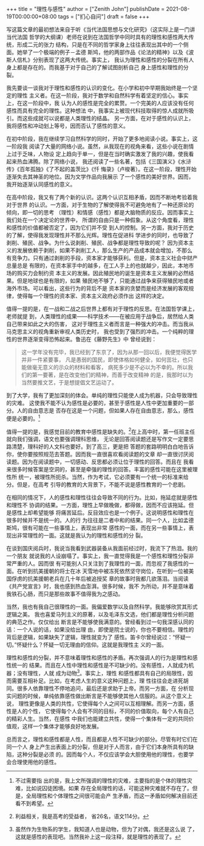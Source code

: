+++
title = "理性与感性"
author = ["Zenith John"]
publishDate = 2021-08-19T00:00:00+08:00
tags = ["扪心自问"]
draft = false
+++

写这篇文章的最初想法来自于听《当代法国思想与文化研究》（这实际上是一门讲当代法国
哲学的大纲课）老师在说到在法国哲学中同时具有的理性和感性两大传统，形成二元的张力
结构，只是在不同的哲学家身上往往表现出其中的一个侧面。她举了一个极端的例子－孟德
斯鸠，他的两部作品《论法的精神》以及《波斯人信札》分别表现了这两大传统。事实上，
我认为理性和感性的分裂在所有人身上都是存在的。而我基于对于自己的了解试图剖析自己
身上感性和理性的分裂。

我先要谈一谈我对于理性和感性的认识的变化。在小学和初中早期我始终是一个坚定的理性
主义者。在这一阶段，我对于数学和自然科学有着坚定的信心。事实上，在这一阶段中，我
认为人的感性是完全的累赘。一个完美的人应该没有任何感性而具有完全的理性。这种想法
中，我事实上被现代科技取得的惊人成就所吸引。而这些成就可以说都是人类理性的结晶。
另一方面，在对于感性的认识上，我将感性和冲动划上等号，因而否认了感性的意义。

在初中阶段，我在继续学习自然科学的同时，开始了更多地阅读小说。事实上，这一阶段我
阅读了大量的网络小说。虽然，从我现在的视角来看，这些小说在剧情上过于乏味，人物设
定上趋向于单一，但是在当时确实激发了我的兴趣，使我看起来热血沸腾。除了网络小说，
我还阅读了一些名著，包括《三国演义》《水浒传》《百年孤独》《了不起的盖茨比》《忏
悔录》（卢梭著）。在这一阶段，理性开始逐渐失去其神圣的地位。因为文学作品向我展示
了一个感性的美好世界。因而，我开始逐渐认同感性的意义。

在高中阶段，我又有了两个新的认识。这两个认识互相矛盾，因而不断地考验着我对于世界
的认识。一方面，对于生物的了解使得我不可避免地有了一种还原论的倾向，即一切的思考
（理性）和情感（感性）都是大脑物质的反应。因而事实上我们处在一个决定论的世界中，
所谓的自由只是一种假象。从这个角度看，理性和感性的价值都被否定了，因为它们并不受
到人的控制。另一方面，我对于历史的了解，使得我发现理性并不那么光辉。理性在促进科
学进步的同时，也导致了剥削、殖民、战争。为什么说剥削、殖民、战争都是理性导致的呢？
因为资本主义的发展依赖于剥削，如果不剥削工人，那么生产的产品成本就会增加，不那么
有竞争力。只有通过剥削的手段，资本家才能够获利。但是，资本主义社会中财产总量总是
有限的，在资本家手中的越多，在工人手上的也就越少，因此，本地市场的购买力会制约资
本主义的发展。因此殖民地的诞生是资本主义发展的必然结果。但是地球也是有限的，如果
殖民地不够了，只能通过战争来获得殖民地或者海外市场。可以看出，这些行为的背后不是
资本家的贪婪而是经济发展的客观规律，使得每一个理性的资本家、资本主义政府必须作出
这样的决定。

值得一提的是，在一战和二战之后世界上都有对于理性的反思。在法国哲学课上，老师就提
到，人类理性的成果――科学技术――在被应用于战争后，居然给人类自己带来如此之大的伤害，
这对于理性主义者而言是一种强大的冲击。而当我从马克思主义的视角重新审视人类历史时，
我也受到了强烈的冲击。一个纯粹的理性的世界逐渐变得恐怖起来。鲁迅在《藤野先生》中
曾经说到：

> 这一学年没有完毕，我已经到了东京了，因为从那一回以后，我便觉得医学并非一件紧要事，
> 凡是愚弱的国民，即使体格如何健全，如何茁壮，也只能做毫无意义的示众的材料和看客，
> 病死多少是不必以为不幸的。所以我们的第一要著，是在改变他们的精神，而善于改变精神
> 的是，我那时以为当然要推文艺，于是想提倡文艺运动了。

到了大学，我有了更加深刻的体会。单纯的理性只能使人成为机器，只会导致理性的灾难。
这使我不能不认为感性是必要的，甚至于感性是人性中更加重要的一部分。人的自由意志是
否存在这是一个问题，但如果人存在自由意志，那么，感性便是必要的。[^fn:1]

值得一提的是，我感觉目前的教育中感性是缺失的。[^fn:2]在上高中时，第一任班主任就向我们强调，语文也要强调理科思维，
无论是回答阅读题还是写作文一定要思路清楚，理科好的人文科也要好。到了高三，更是把
答题的套路明明白白地告诉你，使你要按照规范去答题。因而我一直很喜欢看阅读题的文章
却一直很讨厌阅读题。因为在阅读题中，一切感动、反思都必须让位于理性的回答。而且在
我看来很多时候答案是空洞的，甚至是牵强的理性的回答。丰富的感性可能在这里被理性所
统一，被理性所扼杀。当然，作为考试，它必须要有一个统一的标准来给分。但是，在高考
引导的教育的大背景下，不能不说是感性教育的一个悲剧。

在相同的情况下，人的感性和理性往往会导致不同的行为。比如，拖延症就是感性和理性不
协调的结果。一方面，理性上早做晚做，都得做，因而不应该拖延。但是感性上却希望能够
将痛苦延后。反目效应也是一个例子。这说明感性和理性在很多时候并不是统一的。人的行
为往往是二者中和的结果。同一个人，比如孟德斯鸠，很有可能在一些事情上，表现出非常
感性的一面，而在另一些事情上，表现出非常理性的一面。这就是我认为的理性和感性的分
裂。

在谈到国庆阅兵时，我说当我看到武器装备从我面前经过时，我流下了热泪。我的一个朋友
就说我的人设崩塌了。事实上，我一直觉得我是一个感性和理性分裂非常严重的人。因而很
有可能别人只关注到了我理性的一面，而忽视了我感性的一面。在听到抗美援朝的将士在冰
天雪地中被冻死依然坚守岗位，在听到一位被美国俘虏的抗美援朝老兵在几十年后被追授奖
章的故事时我都几欲落泪。当阅读《共产党宣言》时，我也感到热血澎湃。很多时候，我不
为所动，并不是意味着我铁石心肠，而只是那些故事不值得我为之感动。

当然，我也有我自己很理性的一面。我偏爱数学以及自然科学。我能够欣赏其形式逻辑之美。
我也喜爱马列主义的原著，以及毛泽东文选，他们都是理性分析问题的典范之作。仅仅给出
断言是不能够使我满意的。曾经看到过一句我深感认同的话：一个人说的话，如果没给出理
由，即使是院士说的，你也不要相信。理性的背后是逻辑，如果缺失了逻辑，理性就变为了
感性。笛卡尔曾经说过：“怀疑一切。”怀疑什么？怀疑一切无理由的信仰。这就是我理性主
义的一面。

理性和感性的分裂，并不意味着理性和感性的矛盾。再次强调人的行为是理性和感性统一的
结果。而且在人性中理性和感性是不可缺少的。没有感性，人就成为机器；没有理性，人就
成为动物[^fn:3]。事实上，理性
和感性都具有自己的局限性，因而需要互相补足。比如，在考虑人生的意义这种问题上，理
性往往会走进死胡同。很多人依靠理性不停地追问，最后还是求助于上帝。而另一方面，在
分析现实问题的时候，单纯依靠感性做出断言是不能够使其他人信服的。从这个意义上说，
理性更像是人类的共性，它使得每个人之间可以互相理解。而另一方面，感性是人的个性，
它使得每个人会有不同的目标，不同的价值取向，每个人有自己的精彩人生。当然，在感性
中我们也能建立共性，使得一个集体有一定的共同价值观，这样一个集体才能够良好地发展。

总而言之，理性和感性都是人性，而且都是人性不可缺少的部分。尽管有时它们在同一个人
身上产生出表面上的分裂，但是对于人而言，由于它们本身所具有的缺陷，这种分裂是必须
的。因而每个人，不仅应该学会大胆使用他的理性，也要学会合理使用他的感性。

[^fn:1]: 不过需要指 出的是，我上文所强调的理性的灾难，主要指的是个体的理性灾难，比如说囚徒困境。如果 存在全局理性的话，可能这种灾难就不存在了。但是，全局理性和个体理性之间很可能会产 生矛盾，而这一矛盾如何解决目前还看不到希望。
[^fn:2]: 利益相关，我是高考的受益者， 省26名，语文114分。
[^fn:3]: 虽然作为生物系的学生，我知道人也是动物，但为了对偶，我还是这么说 了，这就是感性的表现吧。当然我补上这一段注释，就是理性的表现了。
